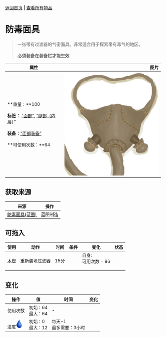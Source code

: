 [返回首页](index.md)   |  [查看所有物品](object.md)
# 防毒面具  
> 一张带有过滤器的气密面具。非常适合用于探索带有毒气的地区。<br><br><b>必须装备在装备栏才能生效</b>  
  
  属性  |   图片   
 ----  |  ----:   
 **重量：**100<br><br>**标签：**	[“面部”](tag_Mask.md), [“腿部（内层）”](tag_Clothing.md)<br><br>**装备：**[“面部装备”](eTag_Mask.md)<br><br>**可使用次数：**64  |  ![](Sprite/GasMask.png)   
  
## 获取来源  
来源  |  操作  
----  |  ----  
[防毒面具(蓝图)](Bp_GasMask.md)  |  蓝图制造  
## 可拖入  
使用  |  动作  |  时间  |  条件  |  变化  |  状态  
----  |  ----  |  ----  |  ----  |  ----  |  ----  
[木炭](Charcoal.md)  |  重新装填过滤器  |  15分  |    |  自身:<br>可用次数 + 96<br><br>  |    
## 变化  
操作  |  值  |  时间  |  变化  
----  |  ----  |  ----  |  ----  
使用次数  |  初始：64<br>最大：64  |  -  |    
湿度<img decoding="async" src="Sprite/Thirst.png" style="height:30px;">  |  初始：0<br>最大：12  |  每天-1<br>最多需要：3小时  |    

